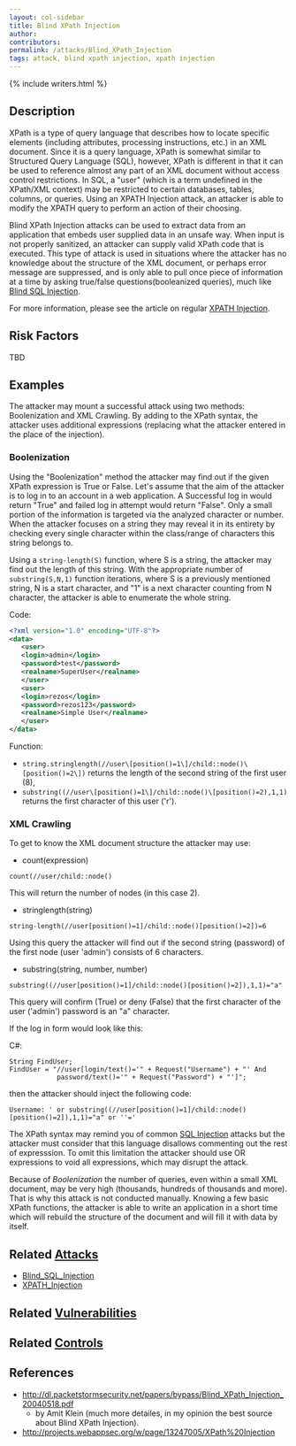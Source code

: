 ```yaml
---
layout: col-sidebar
title: Blind XPath Injection
author:
contributors:
permalink: /attacks/Blind_XPath_Injection
tags: attack, blind xpath injection, xpath injection
---
```


{% include writers.html %}

## Description

XPath is a type of query language that describes how to locate specific
elements (including attributes, processing instructions, etc.) in an XML
document. Since it is a query language, XPath is somewhat similar to
Structured Query Language (SQL), however, XPath is different in that it
can be used to reference almost any part of an XML document without
access control restrictions. In SQL, a "user" (which is a term undefined
in the XPath/XML context) may be restricted to certain databases,
tables, columns, or queries. Using an XPATH Injection attack, an
attacker is able to modify the XPATH query to perform an action of their
choosing.

Blind XPath Injection attacks can be used to extract data from an
application that embeds user supplied data in an unsafe way. When input
is not properly sanitized, an attacker can supply valid XPath code that
is executed. This type of attack is used in situations where the
attacker has no knowledge about the structure of the XML document, or
perhaps error message are suppressed, and is only able to pull once
piece of information at a time by asking true/false
questions(booleanized queries), much like [Blind SQL Injection](Blind_SQL_Injection).

For more information, please see the article on regular [XPATH Injection](XPATH_Injection).

## Risk Factors

TBD

## Examples

The attacker may mount a successful attack using two methods:
Boolenization and XML Crawling. By adding to the XPath syntax, the
attacker uses additional expressions (replacing what the attacker
entered in the place of the injection).

### Boolenization

Using the "Boolenization" method the attacker may find out if the given
XPath expression is True or False. Let's assume that the aim of the
attacker is to log in to an account in a web application. A Successful
log in would return "True" and failed log in attempt would return
"False". Only a small portion of the information is targeted via the
analyzed character or number. When the attacker focuses on a string they
may reveal it in its entirety by checking every single character within
the class/range of characters this string belongs to.

Using a `string-length(S)` function, where S is a string, the attacker
may find out the length of this string. With the appropriate number of
`substring(S,N,1)` function iterations, where S is a previously
mentioned string, N is a start character, and "1" is a next character
counting from N character, the attacker is able to enumerate the whole
string.

Code:

```xml
<?xml version="1.0" encoding="UTF-8"?>
<data>
   <user>
   <login>admin</login>
   <password>test</password>
   <realname>SuperUser</realname>
   </user>
   <user>
   <login>rezos</login>
   <password>rezos123</password>
   <realname>Simple User</realname>
   </user>
</data>
```

Function:

- `string.stringlength(//user\[position()=1\]/child::node()\[position()=2\])`
  returns the length of the second string of the first user (8),
- `substring((//user\[position()=1\]/child::node()\[position()=2),1,1)`
  returns the first character of this user ('r').

### XML Crawling

To get to know the XML document structure the attacker may use:

- count(expression)

```
count(//user/child::node()
```

This will return the number of nodes (in this case 2).

- stringlength(string)

```
string-length(//user[position()=1]/child::node()[position()=2])=6
```

Using this query the attacker will find out if the second string
(password) of the first node (user 'admin') consists of 6 characters.

- substring(string, number, number)

```
substring((//user[position()=1]/child::node()[position()=2]),1,1)="a"
```

This query will confirm (True) or deny (False) that the first character
of the user ('admin') password is an "a" character.

If the log in form would look like this:

C\#:

```
String FindUser;
FindUser = "//user[login/text()='" + Request("Username") + "' And
            password/text()='" + Request("Password") + "']";
```

then the attacker should inject the following code:

```
Username: ' or substring((//user[position()=1]/child::node()[position()=2]),1,1)="a" or ''='
```

The XPath syntax may remind you of common [SQL Injection](SQL_Injection) attacks but the attacker must
consider that this language disallows commenting out the rest of
expresssion. To omit this limitation the attacker should use OR
expressions to void all expressions, which may disrupt the attack.

Because of _Boolenization_ the number of queries, even within a small
XML document, may be very high (thousands, hundreds of thousands and
more). That is why this attack is not conducted manually. Knowing a few
basic XPath functions, the attacker is able to write an application in a
short time which will rebuild the structure of the document and will
fill it with data by itself.

## Related [Attacks](https://owasp.org/www-community/attacks/)

- [Blind_SQL_Injection](Blind_SQL_Injection)
- [XPATH_Injection](XPATH_Injection)

## Related [Vulnerabilities](../vulnerabilities/)

## Related [Controls](../controls/)

## References

- http://dl.packetstormsecurity.net/papers/bypass/Blind_XPath_Injection_20040518.pdf
  - by Amit Klein (much more detailes, in my opinion the best source about Blind XPath Injection).
- http://projects.webappsec.org/w/page/13247005/XPath%20Injection
